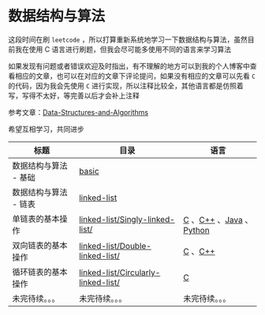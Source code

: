 # 数据结构与算法

这段时间在刷 `leetcode` ，所以打算重新系统地学习一下数据结构与算法，虽然目前我在使用 C 语言进行刷题，但我会尽可能多使用不同的语言来学习算法

如果发现有问题或者错误欢迎及时指出，有不理解的地方可以到我的个人博客中查看相应的文章，也可以在对应的文章下评论提问，如果没有相应的文章可以先看 `C` 的代码，因为我会先使用 `C` 进行实现，所以注释比较全，其他语言都是仿照着写，写得不太好，等完善以后才会补上注释

参考文章：[Data-Structures-and-Algorithms](https://jesspig.github.io/blog/categories/Data-Structures-and-Algorithms/) 

希望互相学习，共同进步

| 标题                  | 目录                                                         | 语言                                                         |
| --------------------- | ------------------------------------------------------------ | ------------------------------------------------------------ |
| 数据结构与算法 - 基础 | [basic](https://github.com/jesspig/data-structures-and-algorithms/tree/main/basic) |                                                              |
| 数据结构与算法 - 链表 | [linked-list](https://github.com/jesspig/data-structures-and-algorithms/tree/main/linked-list) |                                                              |
| 单链表的基本操作      | [linked-list/Singly-linked-list/](https://github.com/jesspig/data-structures-and-algorithms/tree/main/linked-list/Singly-linked-list/) | [C](https://github.com/jesspig/data-structures-and-algorithms/tree/main/linked-list/Singly-linked-list/C) 、[C++](https://github.com/jesspig/data-structures-and-algorithms/tree/main/linked-list/Singly-linked-list/C++) 、[Java](https://github.com/jesspig/data-structures-and-algorithms/tree/main/linked-list/Singly-linked-list/Java) 、[Python](https://github.com/jesspig/data-structures-and-algorithms/tree/main/linked-list/Singly-linked-list/Python) |
| 双向链表的基本操作    | [linked-list/Double-linked-list/](https://github.com/jesspig/data-structures-and-algorithms/blob/main/linked-list/Double-linked-list/) | [C](https://github.com/jesspig/data-structures-and-algorithms/blob/main/linked-list/Double-linked-list/C) 、[C++](https://github.com/jesspig/data-structures-and-algorithms/blob/main/linked-list/Double-linked-list/C++) |
| 循环链表的基本操作    | [linked-list/Circularly-linked-list/](https://github.com/jesspig/data-structures-and-algorithms/blob/main/linked-list/Circularly-linked-list/) | [C](https://github.com/jesspig/data-structures-and-algorithms/tree/main/linked-list/Circularly-linked-list/C) |
| 未完待续。。。        | 未完待续。。。                                               | 未完待续。。。                                               |
